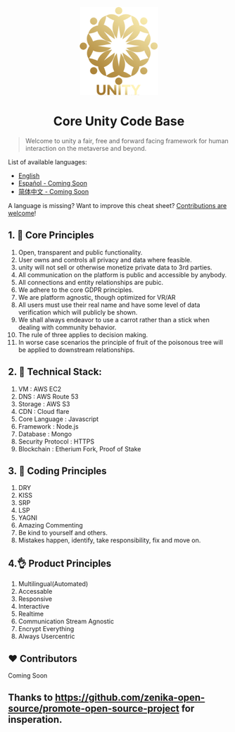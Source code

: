 <p align="center">
    <img alt="oss image" src="./imgs/unityclean.png" height="200px">
</p>
                     
<h1 align="center">Core Unity Code Base</h1>

> Welcome to unity a fair, free and forward facing framework for human interaction on the metaverse and beyond.

List of available languages:

- [English](./README.md)
- [Español - Coming Soon](./README-es.md)
- [简体中文 - Coming Soon](./README-zh-cn.md)

A language is missing? Want to improve this cheat sheet? [Contributions are welcome](./CONTRIBUTING.md)!

## 1. 🎢 Core Principles

1) Open, transparent and public functionality.
2) User owns and controls all privacy and data where feasible.
3) unity will not sell or otherwise monetize private data to 3rd parties.
4) All communication on the platform is public and accessible by anybody.
5) All connections and entity relationships are pubic.
6) We adhere to the core GDPR principles.
7) We are platform agnostic, though optimized for VR/AR
8) All users must use their real name and have some level of data verification which will publicly be shown.
9) We shall always endeavor to use a carrot rather than a stick when dealing with community behavior.
10) The rule of three applies to decision making.
11) In worse case scenarios the principle of fruit of the poisonous tree will be applied to downstream relationships.

## 2. 📘 Technical Stack:

1) VM : AWS EC2
2) DNS : AWS Route 53
3) Storage : AWS S3
4) CDN : Cloud flare
5) Core Language : Javascript
6) Framework : Node.js
7) Database : Mongo
8) Security Protocol : HTTPS
9) Blockchain : Etherium Fork, Proof of Stake

## 3. 🤝 Coding Principles

1) DRY
2) KISS
3) SRP
4) LSP
5) YAGNI
6) Amazing Commenting
7) Be kind to yourself and others.
8) Mistakes happen, identify, take responsibility, fix and move on.

## 4.👌 Product Principles

1) Multilingual(Automated)
2) Accessable
3) Responsive
4) Interactive
5) Realtime
6) Communication Stream Agnostic
7) Encrypt Everything
8) Always Usercentric

## ❤️ Contributors

Coming Soon

## Thanks to https://github.com/zenika-open-source/promote-open-source-project for insperation.




<!--             _ _ -->        
<!-- /\ /\ _ __ (_) |_ _   _ -->
<!--/ / \ \ '_ \| | __| | | |-->
<!--\ \_/ / | | | | |_| |_| |-->
<!-- \___/|_| |_|_|\__|\__, |-->
<!--                   |___/ -->





